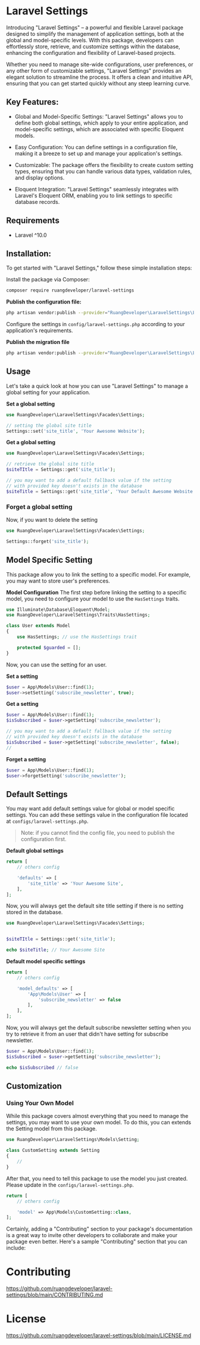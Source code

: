 # Laravel Settings

Introducing "Laravel Settings" – a powerful and flexible Laravel package designed to simplify the management of application settings, both at the global and model-specific levels. With this package, developers can effortlessly store, retrieve, and customize settings within the database, enhancing the configuration and flexibility of Laravel-based projects.

Whether you need to manage site-wide configurations, user preferences, or any other form of customizable settings, "Laravel Settings" provides an elegant solution to streamline the process. It offers a clean and intuitive API, ensuring that you can get started quickly without any steep learning curve.

## Key Features:

- Global and Model-Specific Settings: "Laravel Settings" allows you to define both global settings, which apply to your entire application, and model-specific settings, which are associated with specific Eloquent models.

- Easy Configuration: You can define settings in a configuration file, making it a breeze to set up and manage your application's settings.

- Customizable: The package offers the flexibility to create custom setting types, ensuring that you can handle various data types, validation rules, and display options.

- Eloquent Integration: "Laravel Settings" seamlessly integrates with Laravel's Eloquent ORM, enabling you to link settings to specific database records.

## Requirements

- Laravel ^10.0

## Installation:

To get started with "Laravel Settings," follow these simple installation steps:

Install the package via Composer:

```bash
composer require ruangdeveloper/laravel-settings
```

**Publish the configuration file:**

```bash
php artisan vendor:publish --provider="RuangDeveloper\LaravelSettings\LaravelSettingsServiceProvider" --tag="config"
```

Configure the settings in `config/laravel-settings.php` according to your application's requirements.

**Publish the migration file**

```bash
php artisan vendor:publish --provider="RuangDeveloper\LaravelSettings\LaravelSettingsServiceProvider" --tag="migrations"
```

## Usage

Let's take a quick look at how you can use "Laravel Settings" to manage a global setting for your application.

**Set a global setting**

```php
use RuangDeveloper\LaravelSettings\Facades\Settings;

// setting the global site title
Settings::set('site_title', 'Your Awesome Website');

```

**Get a global setting**

```php
use RuangDeveloper\LaravelSettings\Facades\Settings;

// retrieve the global site title
$siteTItle = Settings::get('site_title');

// you may want to add a default fallback value if the setting
// with provided key doesn't exists in the database
$siteTitle = Settings::get('site_title', 'Your Default Awesome Website');
```

### Forget a global setting

Now, if you want to delete the setting

```php
use RuangDeveloper\LaravelSettings\Facades\Settings;

Settings::forget('site_title');
```

## Model Specific Setting

This package allow you to link the setting to a specific model. For example, you may want to store user's preferences.

**Model Configuration**
The first step before linking the setting to a specific model, you need to configure your model to use the `HasSettings` traits.

```php
use Illuminate\Database\Eloquent\Model;
use RuangDeveloper\LaravelSettings\Traits\HasSettings;

class User extends Model
{
    use HasSettings; // use the HasSettings trait

    protected $guarded = [];
}

```

Now, you can use the setting for an user.

**Set a setting**

```php
$user = App\Models\User::find(1);
$user->setSetting('subscribe_newsletter', true);
```

**Get a setting**

```php
$user = App\Models\User::find(1);
$isSubscribed = $user->getSetting('subscribe_newsletter');

// you may want to add a default fallback value if the setting
// with provided key doesn't exists in the database
$isSubscribed = $user->getSetting('subscribe_newsletter', false);
//
```

**Forget a setting**

```php
$user = App\Models\User::find(1);
$user->forgetSetting('subscribe_newsletter');
```

## Default Settings

You may want add default settings value for global or model specific settings. You can add these settings value in the configuration file located at `configs/laravel-settings.php`.

> Note: if you cannot find the config file, you need to publish the configuration first.

**Default global settings**

```php
return [
    // others config

    'defaults' => [
        'site_title' => 'Your Awesome Site',
    ],
];
```

Now, you will always get the default site title setting if there is no setting stored in the database.

```php
use RuangDeveloper\LaravelSettings\Facades\Settings;


$siteTItle = Settings::get('site_title');

echo $siteTitle; // Your Awesome Site
```

**Default model specific settings**

```php
return [
    // others config

    'model_defaults' => [
        'App\Models\User' => [
            'subscribe_newsletter' => false
        ],
    ],
];
```

Now, you will always get the default subscribe newsletter setting when you try to retrieve it from an user that didn't have setting for subscribe newsletter.

```php
$user = App\Models\User::find(1);
$isSubscribed = $user->getSetting('subscribe_newsletter');

echo $isSubscribed // false
```

## Customization

### Using Your Own Model

While this package covers almost everything that you need to manage the settings, you may want to use your own model. To do this, you can extends the Setting model from this package.

```php
use RuangDeveloper\LaravelSettings\Models\Setting;

class CustomSetting extends Setting
{
    //
}
```

After that, you need to tell this package to use the model you just created. Please update in the `configs/laravel-settings.php`.

```php
return [
    // others config

    'model' => App\Models\CustomSetting::class,
];
```

Certainly, adding a "Contributing" section to your package's documentation is a great way to invite other developers to collaborate and make your package even better. Here's a sample "Contributing" section that you can include:

# Contributing

https://github.com/ruangdeveloper/laravel-settings/blob/main/CONTRIBUTING.md

# License

https://github.com/ruangdeveloper/laravel-settings/blob/main/LICENSE.md
